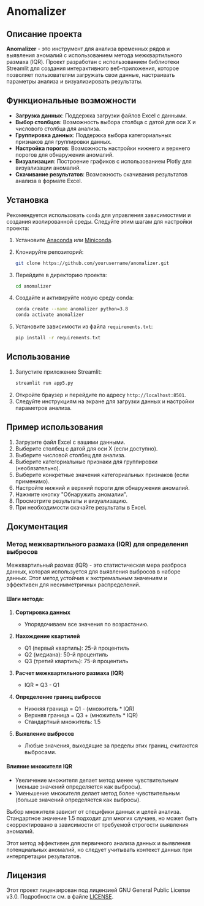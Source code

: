 # Anomalizer

## Описание проекта

**Anomalizer** - это инструмент для анализа временных рядов и выявления аномалий с использованием метода межквартильного размаха (IQR). Проект разработан с использованием библиотеки Streamlit для создания интерактивного веб-приложения, которое позволяет пользователям загружать свои данные, настраивать параметры анализа и визуализировать результаты.

## Функциональные возможности

- **Загрузка данных**: Поддержка загрузки файлов Excel с данными.
- **Выбор столбцов**: Возможность выбора столбца с датой для оси X и числового столбца для анализа.
- **Группировка данных**: Поддержка выбора категориальных признаков для группировки данных.
- **Настройка порогов**: Возможность настройки нижнего и верхнего порогов для обнаружения аномалий.
- **Визуализация**: Построение графиков с использованием Plotly для визуализации аномалий.
- **Скачивание результатов**: Возможность скачивания результатов анализа в формате Excel.

## Установка

Рекомендуется использовать `conda` для управления зависимостями и создания изолированной среды. Следуйте этим шагам для настройки проекта:

1. Установите [Anaconda](https://www.anaconda.com/products/distribution) или [Miniconda](https://docs.conda.io/en/latest/miniconda.html).

2. Клонируйте репозиторий:
    ```sh
    git clone https://github.com/yourusername/anomalizer.git
    ```

3. Перейдите в директорию проекта:
    ```sh
    cd anomalizer
    ```

4. Создайте и активируйте новую среду conda:
    ```sh
    conda create --name anomalizer python=3.8
    conda activate anomalizer
    ```

5. Установите зависимости из файла `requirements.txt`:
    ```sh
    pip install -r requirements.txt
    ```

## Использование

1. Запустите приложение Streamlit:
    ```sh
    streamlit run app5.py
    ```
2. Откройте браузер и перейдите по адресу `http://localhost:8501`.
3. Следуйте инструкциям на экране для загрузки данных и настройки параметров анализа.

## Пример использования

1. Загрузите файл Excel с вашими данными.
2. Выберите столбец с датой для оси X (если доступно).
3. Выберите числовой столбец для анализа.
4. Выберите категориальные признаки для группировки (необязательно).
5. Выберите конкретные значения категориальных признаков (если применимо).
6. Настройте нижний и верхний пороги для обнаружения аномалий.
7. Нажмите кнопку "Обнаружить аномалии".
8. Просмотрите результаты и визуализацию.
9. При необходимости скачайте результаты в Excel.

## Документация

### Метод межквартильного размаха (IQR) для определения выбросов

Межквартильный размах (IQR) - это статистическая мера разброса данных, которая используется для выявления выбросов в наборе данных. Этот метод устойчив к экстремальным значениям и эффективен для несимметричных распределений.

#### Шаги метода:

1. **Сортировка данных**
   - Упорядочиваем все значения по возрастанию.

2. **Нахождение квартилей**
   - Q1 (первый квартиль): 25-й процентиль
   - Q2 (медиана): 50-й процентиль
   - Q3 (третий квартиль): 75-й процентиль

3. **Расчет межквартильного размаха (IQR)**
   - IQR = Q3 - Q1

4. **Определение границ выбросов**
   - Нижняя граница = Q1 - (множитель * IQR)
   - Верхняя граница = Q3 + (множитель * IQR)
   - Стандартный множитель: 1.5

5. **Выявление выбросов**
   - Любые значения, выходящие за пределы этих границ, считаются выбросами.

#### Влияние множителя IQR

- Увеличение множителя делает метод менее чувствительным (меньше значений определяется как выбросы).
- Уменьшение множителя делает метод более чувствительным (больше значений определяется как выбросы).

Выбор множителя зависит от специфики данных и целей анализа. Стандартное значение 1.5 подходит для многих случаев, но может быть скорректировано в зависимости от требуемой строгости выявления аномалий.

Этот метод эффективен для первичного анализа данных и выявления потенциальных аномалий, но следует учитывать контекст данных при интерпретации результатов.

## Лицензия

Этот проект лицензирован под лицензией GNU General Public License v3.0. Подробности см. в файле [LICENSE](LICENSE).
